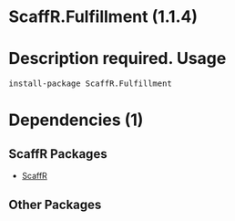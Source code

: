 ﻿ScaffR.Fulfillment (1.1.4)
======
Description required.
Usage
======
<pre>install-package ScaffR.Fulfillment</pre>
Dependencies (1)
=====

ScaffR Packages
------
* [ScaffR](https://github.com/wcpro/ScaffR/tree/master/src/ScaffR)

Other Packages
------
